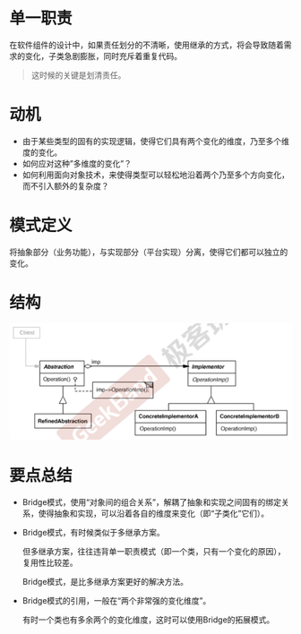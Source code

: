 # 单一职责

在软件组件的设计中，如果责任划分的不清晰，使用继承的方式，将会导致随着需求的变化，子类急剧膨胀，同时充斥着重复代码。

> 这时候的关键是划清责任。  



# 动机

- 由于某些类型的固有的实现逻辑，使得它们具有两个变化的维度，乃至多个维度的变化。
- 如何应对这种”多维度的变化”？
- 如何利用面向对象技术，来使得类型可以轻松地沿着两个乃至多个方向变化，而不引入额外的复杂度？



# 模式定义

将抽象部分（业务功能），与实现部分（平台实现）分离，使得它们都可以独立的变化。



# 结构

![image-20220715183713221](%E6%A1%A5%E6%A8%A1%E5%BC%8F.assets/image-20220715183713221.png)



# 要点总结

- Bridge模式，使用“对象间的组合关系”，解耦了抽象和实现之间固有的绑定关系，使得抽象和实现，可以沿着各自的维度来变化（即“子类化”它们）。

- Bridge模式，有时候类似于多继承方案。

  但多继承方案，往往违背单一职责模式（即一个类，只有一个变化的原因），复用性比较差。

  Bridge模式，是比多继承方案更好的解决方法。

- Bridge模式的引用，一般在“两个非常强的变化维度”。

  有时一个类也有多余两个的变化维度，这时可以使用Bridge的拓展模式。



